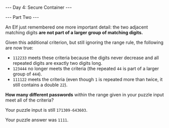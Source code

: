--- Day 4: Secure Container ---

--- Part Two ---

An Elf just remembered one more important detail: the two adjacent matching digits **are not part of a larger group of matching digits.**

Given this additional criterion, but still ignoring the range rule, the following are now true:

- `112233` meets these criteria because the digits never decrease and all repeated digits are exactly two digits long.
- `123444` no longer meets the criteria (the repeated `44` is part of a larger group of `444`).
- `111122` meets the criteria (even though `1` is repeated more than twice, it still contains a double `22`).

**How many different passwords** within the range given in your puzzle input meet all of the criteria?

Your puzzle input is still `171309-643603`.

Your puzzle answer was `1111`.

